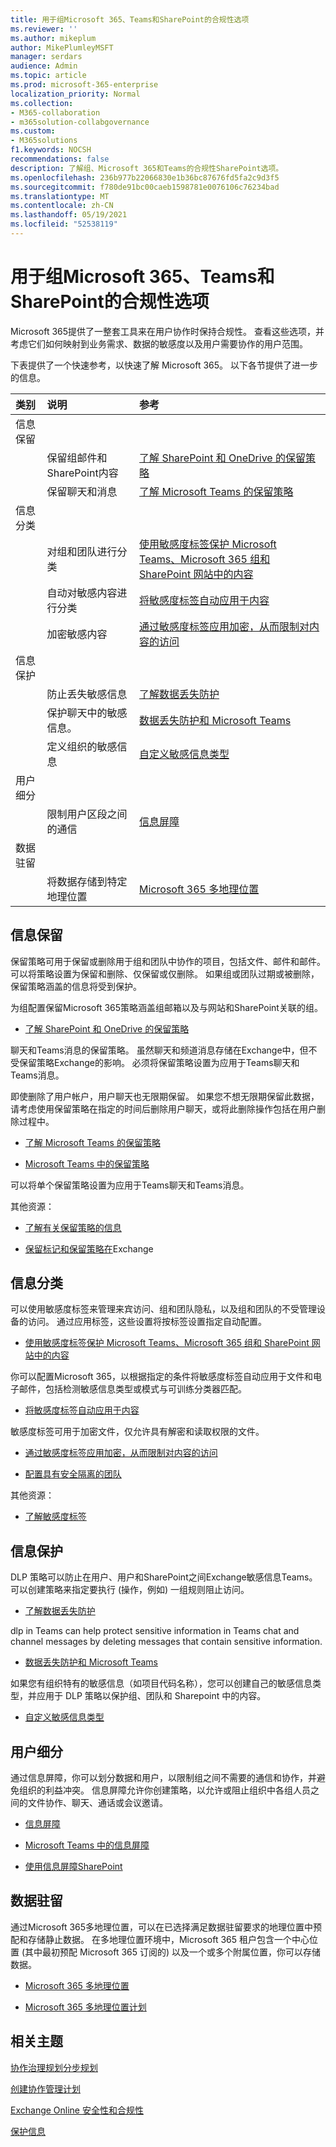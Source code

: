```yaml
---
title: 用于组Microsoft 365、Teams和SharePoint的合规性选项
ms.reviewer: ''
ms.author: mikeplum
author: MikePlumleyMSFT
manager: serdars
audience: Admin
ms.topic: article
ms.prod: microsoft-365-enterprise
localization_priority: Normal
ms.collection:
- M365-collaboration
- m365solution-collabgovernance
ms.custom:
- M365solutions
f1.keywords: NOCSH
recommendations: false
description: 了解组、Microsoft 365和Teams的合规性SharePoint选项。
ms.openlocfilehash: 236b977b22066830e1b36bc87676fd5fa2c9d3f5
ms.sourcegitcommit: f780de91bc00caeb1598781e0076106c76234bad
ms.translationtype: MT
ms.contentlocale: zh-CN
ms.lasthandoff: 05/19/2021
ms.locfileid: "52538119"
---
```

# <a name="compliance-options-for-microsoft-365-groups-teams-and-sharepoint-collaboration"></a>用于组Microsoft 365、Teams和SharePoint的合规性选项

Microsoft 365提供了一整套工具来在用户协作时保持合规性。 查看这些选项，并考虑它们如何映射到业务需求、数据的敏感度以及用户需要协作的用户范围。

下表提供了一个快速参考，以快速了解 Microsoft 365。 以下各节提供了进一步的信息。

|类别|说明|参考|
|:-------|:----------|:--------|
|信息保留|||
||保留组邮件和SharePoint内容|[了解 SharePoint 和 OneDrive 的保留策略](../compliance/retention-policies-sharepoint.md)|
||保留聊天和消息|[了解 Microsoft Teams 的保留策略](../compliance/retention-policies-teams.md)|
|信息分类|||
||对组和团队进行分类|[使用敏感度标签保护 Microsoft Teams、Microsoft 365 组和 SharePoint 网站中的内容](../compliance/sensitivity-labels-teams-groups-sites.md)|
||自动对敏感内容进行分类|[将敏感度标签自动应用于内容](../compliance/apply-sensitivity-label-automatically.md)|
||加密敏感内容|[通过敏感度标签应用加密，从而限制对内容的访问](../compliance/encryption-sensitivity-labels.md)|
|信息保护|||
||防止丢失敏感信息|[了解数据丢失防护](../compliance/dlp-learn-about-dlp.md)|
||保护聊天中的敏感信息。|[数据丢失防护和 Microsoft Teams](../compliance/dlp-microsoft-teams.md)|
||定义组织的敏感信息|[自定义敏感信息类型](../compliance/sensitive-information-type-learn-about.md)|
|用户细分|||
||限制用户区段之间的通信|[信息屏障](../compliance/information-barriers.md)|
|数据驻留|||
||将数据存储到特定地理位置|[Microsoft 365 多地理位置](/microsoft-365/enterprise/microsoft-365-multi-geo)|

## <a name="information-retention"></a>信息保留

保留策略可用于保留或删除用于组和团队中协作的项目，包括文件、邮件和邮件。 可以将策略设置为保留和删除、仅保留或仅删除。 如果组或团队过期或被删除，保留策略涵盖的信息将受到保护。

为组配置保留Microsoft 365策略涵盖组邮箱以及与网站和SharePoint关联的组。

- [了解 SharePoint 和 OneDrive 的保留策略](../compliance/retention-policies-sharepoint.md)

聊天和Teams消息的保留策略。 虽然聊天和频道消息存储在Exchange中，但不受保留策略Exchange的影响。 必须将保留策略设置为应用于Teams聊天和Teams消息。 

即使删除了用户帐户，用户聊天也无限期保留。 如果您不想无限期保留此数据，请考虑使用保留策略在指定的时间后删除用户聊天，或将此删除操作包括在用户删除过程中。

- [了解 Microsoft Teams 的保留策略](../compliance/retention-policies-teams.md)

- [Microsoft Teams 中的保留策略](/microsoftteams/retention-policies)

可以将单个保留策略设置为应用于Teams聊天和Teams消息。 

其他资源：

- [了解有关保留策略的信息](../compliance/retention.md)

- [保留标记和保留策略在](/exchange/security-and-compliance/messaging-records-management/retention-tags-and-policies)Exchange

## <a name="information-classification"></a>信息分类

可以使用敏感度标签来管理来宾访问、组和团队隐私，以及组和团队的不受管理设备的访问。 通过应用标签，这些设置将按标签设置指定自动配置。

- [使用敏感度标签保护 Microsoft Teams、Microsoft 365 组和 SharePoint 网站中的内容](../compliance/sensitivity-labels-teams-groups-sites.md)

你可以配置Microsoft 365，以根据指定的条件将敏感度标签自动应用于文件和电子邮件，包括检测敏感信息类型或模式与可训练分类器匹配。

- [将敏感度标签自动应用于内容](../compliance/apply-sensitivity-label-automatically.md)

敏感度标签可用于加密文件，仅允许具有解密和读取权限的文件。

- [通过敏感度标签应用加密，从而限制对内容的访问](../compliance/encryption-sensitivity-labels.md)

- [配置具有安全隔离的团队](./secure-teams-security-isolation.md)

其他资源：

- [了解敏感度标签](../compliance/sensitivity-labels.md)


## <a name="information-protection"></a>信息保护

DLP 策略可以防止在用户、用户和SharePoint之间Exchange敏感信息Teams。 可以创建策略来指定要执行 (操作，例如) 一组规则阻止访问。

- [了解数据丢失防护](../compliance/dlp-learn-about-dlp.md)

dlp in Teams can help protect sensitive information in Teams chat and channel messages by deleting messages that contain sensitive information.

- [数据丢失防护和 Microsoft Teams](../compliance/dlp-microsoft-teams.md)

如果您有组织特有的敏感信息（如项目代码名称），您可以创建自己的敏感信息类型，并应用于 DLP 策略以保护组、团队和 Sharepoint 中的内容。

- [自定义敏感信息类型](../compliance/sensitive-information-type-learn-about.md)

## <a name="user-segmentation"></a>用户细分

通过信息屏障，你可以划分数据和用户，以限制组之间不需要的通信和协作，并避免组织的利益冲突。 信息屏障允许你创建策略，以允许或阻止组织中各组人员之间的文件协作、聊天、通话或会议邀请。

- [信息屏障](../compliance/information-barriers.md)

- [Microsoft Teams 中的信息屏障](/microsoftteams/information-barriers-in-teams)

- [使用信息屏障SharePoint](/sharepoint/information-barriers)

## <a name="data-residency"></a>数据驻留

通过Microsoft 365多地理位置，可以在已选择满足数据驻留要求的地理位置中预配和存储静止数据。 在多地理位置环境中，Microsoft 365 租户包含一个中心位置 (其中最初预配 Microsoft 365 订阅的) 以及一个或多个附属位置，你可以存储数据。

- [Microsoft 365 多地理位置](/microsoft-365/enterprise/microsoft-365-multi-geo)

- [Microsoft 365 多地理位置计划](/microsoft-365/enterprise/plan-for-multi-geo)

## <a name="related-topics"></a>相关主题

[协作治理规划分步规划](collaboration-governance-overview.md#collaboration-governance-planning-step-by-step)

[创建协作管理计划](collaboration-governance-first.md)

[Exchange Online 安全性和合规性](/exchange/security-and-compliance/security-and-compliance)

[保护信息](../compliance/information-protection.md)
